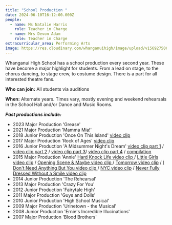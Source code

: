 ```yaml
---
title: "School Production "
date: 2024-06-10T16:12:00.000Z
people:
  - name: Ms Natalie Harris
    role: Teacher in Charge
  - name: Mrs Devon Adam
    role: Teacher in Charge
extracurricular_area: Performing Arts
image: https://res.cloudinary.com/whanganuihigh/image/upload/v1569275060/Performing%20Arts/Production.jpg
---
```

Whanganui High School has a school production every second year. These have become a major highlight for students. From a lead on stage, to the chorus dancing, to stage crew, to costume design. There is a part for all interested theatre fans.

**Who can join:** All students via auditions

**When:** Alternate years. Times vary, mostly evening and weekend rehearsals in the School Hall and/or Dance and Music Rooms.

***Past productions include:***

* 2023 Major Production 'Grease'
* 2021 Major Production 'Mamma Mia!'
* 2018 Junior Production 'Once On This Island'
  [video clip](https://www.youtube.com/watch?v=w67_ZDbulxo&feature=youtu.be)
* 2017 Major Production 'Rock of Ages'
  [video clip](https://www.youtube.com/watch?v=_xv7IqISYyQ)
* 2016 Junior Production 'A Midsummer Night's Dream' 
  [video clip part 1](https://www.youtube.com/watch?v=JqA90-5QQRw) / [video clip part 2](https://www.youtube.com/watch?v=BbINe_D1eZ8) / [video clip part 3](https://www.youtube.com/watch?v=onhrJc0bg_w)/ [video clip part 4](https://www.youtube.com/watch?v=Ro_f1a3jiOA) / [compilation](https://www.youtube.com/watch?v=l1hW2oi18l0)
* 2015 Major Production 'Annie'
  [Hard Knock Life video clip ](https://www.youtube.com/watch?v=LdzAkWQEIkA)/ [Little Girls video clip](https://www.youtube.com/watch?v=FpXeZI-UIk4) / [Opening Scene & Maybe video clip ](https://www.youtube.com/watch?v=07lz85NjOL8)/ [Tomorrow video clip](https://www.youtube.com/watch?v=h9UjYKz7Cj8) / [I Don't Need Anything But You video clip ](https://www.youtube.com/watch?v=1AH8h9ISUdU)/ [NYC video clip](https://www.youtube.com/watch?v=AD0VWTKsSMc) / [Never Fully Dressed Without a Smile video clip](https://www.youtube.com/watch?v=TI_uGYz0jak)
* 2014 Junior Production 'The Rehearsal'
* 2013 Major Production 'Crazy For You'
* 2012 Junior Production 'Fairytale High'
* 2011 Major Production 'Guys and Dolls'
* 2010 Junior Production 'High School Musical'
* 2009 Major Production 'Urinetown - the Musical'
* 2008 Junior Production 'Ernie's Incredible Illucinations'
* 2007 Major Production 'Blood Brothers'
